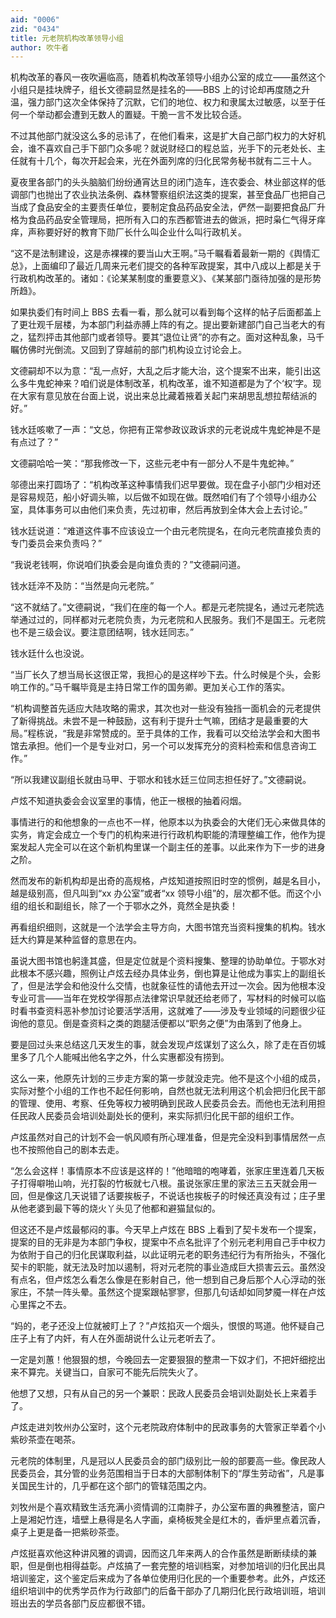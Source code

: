 ```yaml
---
aid: "0006"
zid: "0434"
title: 元老院机构改革领导小组
author: 吹牛者
---
```


机构改革的春风一夜吹遍临高，随着机构改革领导小组办公室的成立——虽然这个小组只是挂块牌子，组长文德嗣显然是挂名的——BBS 上的讨论却再度随之升温，强力部门这次全体保持了沉默，它们的地位、权力和隶属太过敏感，以至于任何一个举动都会遭到无数人的置疑。干脆一言不发比较合适。

不过其他部门就没这么多的忌讳了，在他们看来，这是扩大自己部门权力的大好机会，谁不喜欢自己手下部门众多呢？就说财经口的程总监，光手下的元老处长、主任就有十几个，每次开起会来，光在外面列席的归化民常务秘书就有二三十人。

夏夜里各部门的头头脑脑们纷纷通宵达旦的闭门造车，连农委会、林业部这样的低调部门也抛出了农业执法条例、森林警察组织法这类的提案，甚至食品厂也把自己当成了食品安全的主要责任单位，要制定食品药品安全法，俨然一副要把食品厂升格为食品药品安全管理局，把所有入口的东西都管进去的做派，把时枭仁气得牙痒痒，声称要好好的教育下勋厂长什么叫企业什么叫行政机关。

“这不是法制建设，这是赤裸裸的要当山大王啊。”马千瞩看着最新一期的《舆情汇总》，上面编印了最近几周来元老们提交的各种军政提案，其中八成以上都是关于行政机构改革的。诸如：《论某某制度的重要意义》、《某某部门亟待加强的是形势所趋》。

如果执委们有时间上 BBS 去看一看，那么就可以看到每个这样的帖子后面都盖上了更壮观千层楼，为本部门利益赤膊上阵的有之。提出要新建部门自己当老大的有之，猛烈抨击其他部门或者领导。要其“退位让贤”的亦有之。面对这种乱象，马千瞩仿佛时光倒流。又回到了穿越前的部门机构设立讨论会上。

文德嗣却不以为意：“乱一点好，大乱之后才能大治，这个提案不出来，能引出这么多牛鬼蛇神来？咱们说是体制改革，机构改革，谁不知道都是为了个‘权’字。现在大家有意见放在台面上说，说出来总比藏着掖着关起门来胡思乱想拉帮结派的好。”

钱水廷咳嗽了一声：“文总，你把有正常参政议政诉求的元老说成牛鬼蛇神是不是有点过了？”

文德嗣哈哈一笑：“那我修改一下，这些元老中有一部分人不是牛鬼蛇神。”

邬德出来打圆场了：“机构改革这种事情我们迟早要做。现在盘子小部门少相对还是容易规范，船小好调头嘛，以后做不如现在做。既然咱们有了个领导小组办公室，具体事务可以由他们来负责，先过初审，然后再放到全体大会上去讨论。”

钱水廷说道：“难道这件事不应该设立一个由元老院提名，在向元老院直接负责的专门委员会来负责吗？”

“我说老钱啊，你说咱们执委会是向谁负责的？”文德嗣问道。

钱水廷淬不及防：“当然是向元老院。”

“这不就结了。”文德嗣说，“我们在座的每一个人。都是元老院提名，通过元老院选举通过过的，同样都对元老院负责，为元老院和人民服务。我们不是国王。元老院也不是三级会议。要注意团结啊，钱水廷同志。”

钱水廷什么也没说。

“当厂长久了想当局长这很正常，我担心的是这样吵下去。什么时候是个头，会影响工作的。”马千瞩毕竟是主持日常工作的国务卿。更加关心工作的落实。

“机构调整首先适应大陆攻略的需求，其次也对一些没有独挡一面机会的元老提供了新得挑战。未尝不是一种鼓励，这有利于提升士气嘛，团结才是最重要的大局。”程栋说，“我是非常赞成的。至于具体的工作，我看可以交给法学会和大图书馆去承担。他们一个是专业对口，另一个可以发挥充分的资料检索和信息咨询工作。”

“所以我建议副组长就由马甲、于鄂水和钱水廷三位同志担任好了。”文德嗣说。

卢炫不知道执委会会议室里的事情，他正一根根的抽着闷烟。

事情进行的和他想象的一点也不一样，他原本以为执委会的大佬们无心来做具体的实务，肯定会成立一个专门的机构来进行行政机构职能的清理整编工作，他作为提案发起人完全可以在这个新机构里谋一个副主任的差事。以此来作为下一步的进身之阶。

然而发布的新机构却是出奇的高规格，卢炫知道按照旧时空的惯例，越是名目小，越是级别高，但凡叫到“xx 办公室”或者“xx 领导小组”的，层次都不低。而这个小组的组长和副组长，除了一个于鄂水之外，竟然全是执委！

再看组织细则，这就是一个法学会主导方向，大图书馆充当资料搜集的机构。钱水廷大约算是某种监督的意思在内。

虽说大图书馆也躬逢其盛，但是定位就是个资料搜集、整理的协助单位。于鄂水对此根本不感兴趣，照例让卢炫去经办具体业务，倒也算是让他成为事实上的副组长了，但是法学会和他没什么交情，也就象征性的请他去开过一次会。因为他根本没专业可言——当年在党校学得那点法律常识早就还给老师了，写材料的时候可以临时看书查资料恶补参加讨论要活学活用，这就难了——涉及专业领域的问题很少征询他的意见。倒是查资料之类的跑腿活便都以“职务之便”为由落到了他身上。

要是回过头来总结这几天发生的事，就会发现卢炫谋划了这么久，除了走在百仞城里多了几个人能喊出他名字之外，什么实惠都没有捞到。

这么一来，他原先计划的三步走方案的第一步就没走完。他不是这个小组的成员，实际对整个小组的工作也不起任何影响，自然也就无法利用这个机会把归化民干部的管理、使用、考察、任免等权力被明确到民政人民委员会去。而他也无法利用担任民政人民委员会培训处副处长的便利，来实际抓归化民干部的组织工作。

卢炫虽然对自己的计划不会一帆风顺有所心理准备，但是完全没料到事情居然一点也不按照他自己的剧本去走。

“怎么会这样！事情原本不应该是这样的！”他暗暗的咆哮着，张家庄里连着几天板子打得噼啪山响，光打裂的竹板就七八根。虽说张家庄里的家法三五天就会用一回，但是像这几天说错了话要挨板子，不说话也挨板子的时候还真没有过；庄子里从他老婆到最下等的烧火丫头见了他都和避猫鼠似的。

但这还不是卢炫最郁闷的事。今天早上卢炫在 BBS 上看到了契卡发布一个提案，提案的目的无非是为本部门争权，提案中不点名批评了个别元老利用自己手中权力为依附于自己的归化民谋取利益，以此证明元老的职务违纪行为有所抬头，不强化契卡的职能，就无法及时加以遏制，将对元老院的事业造成巨大损害云云。虽然没有点名，但卢炫怎么看怎么像是在影射自己，他一想到自己身后那个人心浮动的张家庄，不禁一阵头晕。虽然这个提案跟帖寥寥，但那几句话却如同梦魇一样在卢炫心里挥之不去。

“妈的，老子还没上位就被盯上了？”卢炫掐灭一个烟头，恨恨的骂道。他怀疑自己庄子上有了内奸，有人在外面胡说什么让元老听去了。

一定是刘蕙！他狠狠的想，今晚回去一定要狠狠的整肃一下奴才们，不把奸细挖出来不算完。关键当口，自家可不能先后院失火了。

他想了又想，只有从自己的另一个兼职：民政人民委员会培训处副处长上来着手了。

卢炫走进刘牧州办公室时，这个元老院政府体制中的民政事务的大管家正举着个小紫砂茶壶在喝茶。

元老院的体制里，凡是冠以人民委员会的部门级别比一般的部要高一些。像民政人民委员会，其分管的业务范围相当于日本的大部制体制下的“厚生劳动省”，凡是事关国民生计的，几乎都在这个部门的管辖范围之内。

刘牧州是个喜欢精致生活充满小资情调的江南胖子，办公室布置的典雅整洁，窗户上是湘妃竹连，墙壁上悬得是名人字画，桌椅板凳全是红木的，香炉里点着沉香，桌子上更是备一把紫砂茶壶。

卢炫挺喜欢他这种讲风雅的调调，因而这几年来两人的合作虽然是断断续续的兼职，但是倒也相得益彰。卢炫搞了一套完整的培训档案，对参加培训的归化民出具培训鉴定，这个鉴定后来成为了各单位使用归化民的一个重要参考。此外，卢炫还组织培训中的优秀学员作为行政部门的后备干部办了几期归化民行政培训班，培训班出去的学员各部门反应都很不错。
